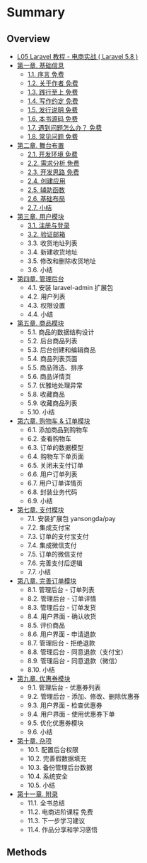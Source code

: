 # Summary

## Overview

* [L05 Laravel 教程 - 电商实战 \( Laravel 5.8 \)](README.md)
* [ 第一章. 基础信息](methods.md)
  * [1.1. 序言 免费](methods/11-xu-yan-mian-fei.md)
  * [1.2. 关于作者 免费](methods/12-guan-yu-zuo-zhe-mian-fei.md)
  * [1.3. 践行至上 免费](methods/13-jian-xing-zhi-shang-mian-fei.md)
  * [1.4. 写作约定 免费](methods/14-xie-zuo-yue-ding-mian-fei.md)
  * [1.5. 发行说明 免费](methods/15-fa-xing-shuo-ming-mian-fei.md)
  * [1.6. 本书源码 免费](methods/16-ben-shu-yuan-ma-mian-fei.md)
  * [1.7. 遇到问题怎么办？ 免费](methods/17-yu-dao-wen-ti-zen-yao-ban-ff1f-mian-fei.md)
  * [1.8. 常见问题 免费](methods/18-chang-jian-wen-ti-mian-fei.md)
* [第二章. 舞台布置](di-er-7ae0-wu-tai-bu-zhi.md)
  * [2.1. 开发环境  免费](di-er-7ae0-wu-tai-bu-zhi/21-kai-fa-huan-jing-mian-fei.md)
  * [2.2. 需求分析 免费](di-er-7ae0-wu-tai-bu-zhi/22-xu-qiu-fen-xi-mian-fei.md)
  * [2.3. 开发思路 免费](di-er-7ae0-wu-tai-bu-zhi/23-kai-fa-si-lu-mian-fei.md)
  * [2.4. 创建应用](di-er-7ae0-wu-tai-bu-zhi/24-chuang-jian-ying-yong.md)
  * [2.5. 辅助函数](di-er-7ae0-wu-tai-bu-zhi/25-fu-zhu-han-shu.md)
  * [2.6. 基础布局](di-er-7ae0-wu-tai-bu-zhi/26-ji-chu-bu-ju.md)
  * [2.7. 小结](di-er-7ae0-wu-tai-bu-zhi/27-xiao-jie.md)
* [第三章. 用户模块](di-san-7ae0-yong-hu-mo-kuai.md)
  * [3.1. 注册与登录](di-san-7ae0-yong-hu-mo-kuai/31-zhu-ce-yu-deng-lu.md)
  * [3.2. 验证邮箱](di-san-7ae0-yong-hu-mo-kuai/32-yan-zheng-you-xiang.md)
  * 3.3. 收货地址列表
  * 3.4. 新建收货地址
  * 3.5. 修改和删除收货地址
  * 3.6. 小结
* [第四章. 管理后台](di-si-7ae0-guan-li-hou-tai.md)
  * 4.1. 安装 laravel-admin 扩展包
  * 4.2. 用户列表
  * 4.3. 权限设置
  * 4.4. 小结
* [第五章. 商品模块](di-wu-7ae0-shang-pin-mo-kuai.md)
  * 5.1. 商品的数据结构设计
  * 5.2. 后台商品列表
  * 5.3. 后台创建和编辑商品
  * 5.4. 商品列表页面
  * 5.5. 商品筛选、排序
  * 5.6. 商品详情页
  * 5.7. 优雅地处理异常
  * 5.8. 收藏商品
  * 5.9. 收藏商品列表
  * 5.10. 小结
* [第六章. 购物车 & 订单模块](di-liu-7ae0-gou-wu-che-and-ding-dan-mo-kuai.md)
  * 6.1. 添加商品到购物车
  * 6.2. 查看购物车
  * 6.3. 订单的数据模型
  * 6.4. 购物车下单页面
  * 6.5. 关闭未支付订单
  * 6.6. 用户订单列表
  * 6.7. 用户订单详情页
  * 6.8. 封装业务代码
  * 6.9. 小结
* [第七章. 支付模块](di-qi-7ae0-zhi-fu-mo-kuai.md)
  * 7.1. 安装扩展包 yansongda/pay
  * 7.2. 集成支付宝
  * 7.3. 订单的支付宝支付
  * 7.4. 集成微信支付
  * 7.5. 订单的微信支付
  * 7.6. 完善支付后逻辑
  * 7.7. 小结
* [第八章. 完善订单模块](di-ba-7ae0-wan-shan-ding-dan-mo-kuai.md)
  * 8.1. 管理后台 - 订单列表
  * 8.2. 管理后台 - 订单详情
  * 8.3. 管理后台 - 订单发货
  * 8.4. 用户界面 - 确认收货
  * 8.5. 评价商品
  * 8.6. 用户界面 - 申请退款
  * 8.7. 管理后台 - 拒绝退款
  * 8.8. 管理后台 - 同意退款（支付宝）
  * 8.9. 管理后台 - 同意退款（微信）
  * 8.10. 小结
* [第九章. 优惠券模块](di-jiu-7ae0-you-hui-quan-mo-kuai.md)
  * 9.1. 管理后台 - 优惠券列表
  * 9.2. 管理后台 - 添加、修改、删除优惠券
  * 9.3. 用户界面 - 检查优惠券
  * 9.4. 用户界面 - 使用优惠券下单
  * 9.5. 优化优惠券模块
  * 9.6. 小结
* [第十章. 杂项](di-shi-7ae0-za-xiang.md)
  * 10.1. 配置后台权限
  * 10.2. 完善假数据填充
  * 10.3. 备份管理后台数据
  * 10.4. 系统安全
  * 10.5. 小结
* [第十一章. 附录](di-shi-yi-7ae0-fu-lu.md)
  * 11.1. 全书总结
  * 11.2. 电商进阶课程 免费
  * 11.3. 下一步学习建议
  * 11.4. 作品分享和学习感悟

## Methods

